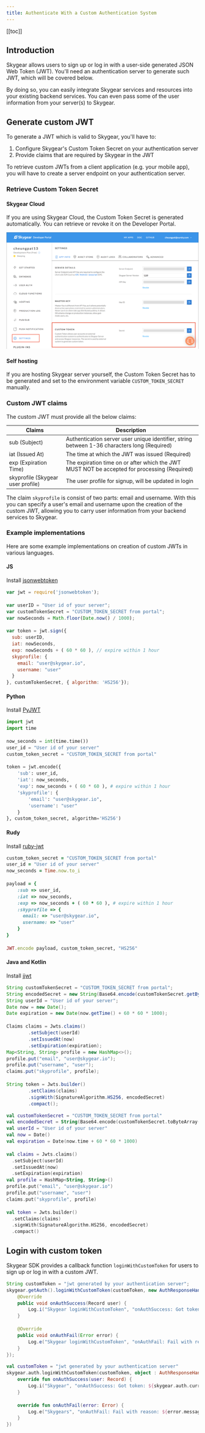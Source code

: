 ```yaml
---
title: Authenticate With a Custom Authentication System
---
```


[[toc]]

## Introduction

Skygear allows users to sign up or log in with a user-side generated JSON Web Token (JWT). You'll need an authentication server to generate such
JWT, which will be covered below.

By doing so, you can easily integrate Skygear services and resources into
your existing backend services. You can even pass some of the user
information from your server(s) to Skygear.

## Generate custom JWT

To generate a JWT which is valid to Skygear, you'll have to:
1. Configure Skygear's Custom Token Secret on your authentication server
2. Provide claims that are required by Skygear in the JWT

To retrieve custom JWTs from a client application (e.g. your mobile app),
you will have to create a server endpoint on your authentication server.

### Retrieve Custom Token Secret

#### Skygear Cloud

If you are using Skygear Cloud, the Custom Token Secret is generated
automatically. You can retrieve or revoke it on the Developer Portal.

![Custom Token](/assets/common/custom-token.png)

#### Self hosting

If you are hosting Skygear server yourself, the Custom Token Secret has
to be generated and set to the environment variable `CUSTOM_TOKEN_SECRET`
manually.


### Custom JWT claims

The custom JWT must provide all the below claims:

| Claims                                 | Description |
|----------------------------------------|-------------|
| sub (Subject)                          | Authentication server user unique identifier, string between 1-36 characters long (Required) |
| iat (Issued At)                        | The time at which the JWT was issued (Required) |
| exp (Expiration Time)                  | The expiration time on or after which the JWT MUST NOT be accepted for processing (Required) |
| skyprofile (Skygear user profile) | The user profile for signup, will be updated in login |

The claim `skyprofile` is consist of two parts: email and username. With
this you can specify a user's email and username upon the creation of the
custom JWT, allowing you to carry user information from your backend
services to Skygear.

### Example implementations

Here are some example implementations on creation of custom JWTs in
various languages.

#### JS

Install [jsonwebtoken](https://github.com/auth0/node-jsonwebtoken)

```js
var jwt = require('jsonwebtoken');

var userID = "User id of your server";
var customTokenSecret = "CUSTOM_TOKEN_SECRET from portal";
var nowSeconds = Math.floor(Date.now() / 1000);

var token = jwt.sign({
  sub: userID,
  iat: nowSeconds,
  exp: nowSeconds + ( 60 * 60 ), // expire within 1 hour
  skyprofile: {
    email: "user@skygear.io",
    username: "user"
  }
}, customTokenSecret, { algorithm: 'HS256'});
```

#### Python

Install [PyJWT](https://github.com/jpadilla/pyjwt)

```py
import jwt
import time

now_seconds = int(time.time())
user_id = "User id of your server"
custom_token_secret = "CUSTOM_TOKEN_SECRET from portal"

token = jwt.encode({
    'sub': user_id,
    'iat': now_seconds,
    'exp': now_seconds + ( 60 * 60 ), # expire within 1 hour
    'skyprofile': {
        'email': "user@skygear.io",
        'username': "user"
    }
}, custom_token_secret, algorithm='HS256')
```

#### Rudy

Install [ruby-jwt](https://github.com/jwt/ruby-jwt)

```ruby
custom_token_secret = "CUSTOM_TOKEN_SECRET from portal"
user_id = "User id of your server"
now_seconds = Time.now.to_i

payload = {
    :sub => user_id,
    :iat => now_seconds,
    :exp => now_seconds + ( 60 * 60 ), # expire within 1 hour
    :skyprofile => {
      email: => "user@skygear.io",
      username: => "user"
    }
}

JWT.encode payload, custom_token_secret, "HS256"
```

#### Java and Kotlin

Install [jjwt](https://github.com/jwtk/jjwt)

```java
String customTokenSecret = "CUSTOM_TOKEN_SECRET from portal";
String encodedSecret = new String(Base64.encode(customTokenSecret.getBytes(), Base64.DEFAULT));
String userId = "User id of your server";
Date now = new Date();
Date expiration = new Date(now.getTime() + 60 * 60 * 1000);

Claims claims = Jwts.claims()
        .setSubject(userId)
        .setIssuedAt(now)
        .setExpiration(expiration);
Map<String, String> profile = new HashMap<>();
profile.put("email", "user@skygear.io");
profile.put("username", "user");
claims.put("skyprofile", profile);

String token = Jwts.builder()
        .setClaims(claims)
        .signWith(SignatureAlgorithm.HS256, encodedSecret)
        .compact();
```
```kotlin
val customTokenSecret = "CUSTOM_TOKEN_SECRET from portal"
val encodedSecret = String(Base64.encode(customTokenSecret.toByteArray(), Base64.DEFAULT))
val userId = "User id of your server"
val now = Date()
val expiration = Date(now.time + 60 * 60 * 1000)

val claims = Jwts.claims()
  .setSubject(userId)
  .setIssuedAt(now)
  .setExpiration(expiration)
val profile = HashMap<String, String>()
profile.put("email", "user@skygear.io")
profile.put("username", "user")
claims.put("skyprofile", profile)

val token = Jwts.builder()
  .setClaims(claims)
  .signWith(SignatureAlgorithm.HS256, encodedSecret)
  .compact()
```

## Login with custom token

Skygear SDK provides a callback function `loginWithCustomToken` for users
to sign up or log in with a custom JWT.

```java
String customToken = "jwt generated by your authentication server";
skygear.getAuth().loginWithCustomToken(customToken, new AuthResponseHandler() {
    @Override
    public void onAuthSuccess(Record user) {
        Log.i("Skygear loginWithCustomToken", "onAuthSuccess: Got token: " + skygear.getAuth().getCurrentAccessToken());
    }

    @Override
    public void onAuthFail(Error error) {
        Log.e("Skygear loginWithCustomToken", "onAuthFail: Fail with reason: " + error.getMessage());
    }
});
```
```kotlin
val customToken = "jwt generated by your authentication server"
skygear.auth.loginWithCustomToken(customToken, object : AuthResponseHandler() {
    override fun onAuthSuccess(user: Record) {
        Log.i("Skygear", "onAuthSuccess: Got token: ${skygear.auth.currentAccessToken}")
    }

    override fun onAuthFail(error: Error) {
        Log.e("Skygears", "onAuthFail: Fail with reason: ${error.message}")
    }
})
```
